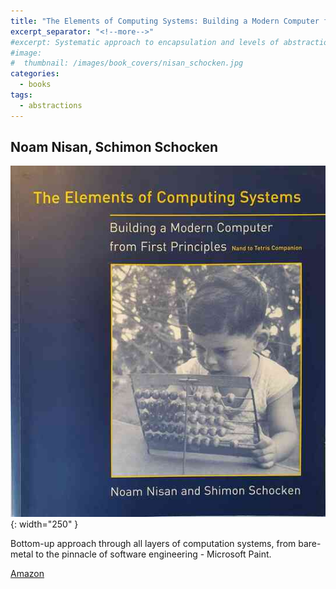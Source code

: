 ```yaml
---
title: "The Elements of Computing Systems: Building a Modern Computer from First Principles"
excerpt_separator: "<!--more-->"
#excerpt: Systematic approach to encapsulation and levels of abstraction in computer systems. 
#image:
#  thumbnail: /images/book_covers/nisan_schocken.jpg
categories:
  - books
tags:
  - abstractions
---
```



## Noam Nisan, Schimon Schocken


![alt text](/images/book_covers/nisan_schocken.jpg "Title"){: width="250" }

<!--more-->

Bottom-up approach through all layers of computation systems, from bare-metal to the pinnacle of
software engineering - Microsoft Paint.


[Amazon](https://www.amazon.com/Elements-Computing-Systems-Building-Principles/dp/0262640686/)
